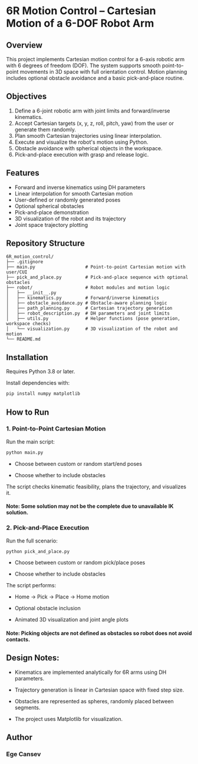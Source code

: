 # 6R Motion Control – Cartesian Motion of a 6-DOF Robot Arm

## Overview

This project implements Cartesian motion control for a 6-axis robotic arm with 6 degrees of freedom (DOF). The system supports smooth point-to-point movements in 3D space with full orientation control. Motion planning includes optional obstacle avoidance and a basic pick-and-place routine.


## Objectives

1. Define a 6-joint robotic arm with joint limits and forward/inverse kinematics.
2. Accept Cartesian targets (x, y, z, roll, pitch, yaw) from the user or generate them randomly.
3. Plan smooth Cartesian trajectories using linear interpolation.
4. Execute and visualize the robot's motion using Python.
5. Obstacle avoidance with spherical objects in the workspace.
6. Pick-and-place execution with grasp and release logic.
   
## Features

- Forward and inverse kinematics using DH parameters
- Linear interpolation for smooth Cartesian motion
- User-defined or randomly generated poses
- Optional spherical obstacles
- Pick-and-place demonstration
- 3D visualization of the robot and its trajectory
- Joint space trajectory plotting


## Repository Structure
```
6R_motion_control/
├── .gitignore
├── main.py                   # Point-to-point Cartesian motion with user/CUI
├── pick_and_place.py         # Pick-and-place sequence with optional obstacles
├── robot/                    # Robot modules and motion logic
│   ├── __init__.py
│   ├── kinematics.py         # Forward/inverse kinematics
│   ├── obstacle_avoidance.py # Obstacle-aware planning logic
│   ├── path_planning.py      # Cartesian trajectory generation
│   ├── robot_description.py  # DH parameters and joint limits
│   ├── utils.py              # Helper functions (pose generation, workspace checks)
│   └── visualization.py      # 3D visualization of the robot and motion
└── README.md
```

## Installation

Requires Python 3.8 or later.

Install dependencies with:

```bash
pip install numpy matplotlib
```


## How to Run

### 1. Point-to-Point Cartesian Motion


Run the main script:

```bash
python main.py
```

- Choose between custom or random start/end poses

- Choose whether to include obstacles

The script checks kinematic feasibility, plans the trajectory, and visualizes it.

#### Note: Some solution may not be the complete due to unavailable IK solution.

### 2. Pick-and-Place Execution

Run the full scenario:

```bash
python pick_and_place.py
```
- Choose between custom or random pick/place poses

- Choose whether to include obstacles

The script performs:

- Home → Pick → Place → Home motion

- Optional obstacle inclusion

- Animated 3D visualization and joint angle plots

#### Note: Picking objects are not defined as obstacles so robot does not avoid contacts.

## Design Notes:

- Kinematics are implemented analytically for 6R arms using DH parameters.

- Trajectory generation is linear in Cartesian space with fixed step size.

- Obstacles are represented as spheres, randomly placed between segments.

- The project uses Matplotlib for visualization.



## Author

### Ege Cansev
